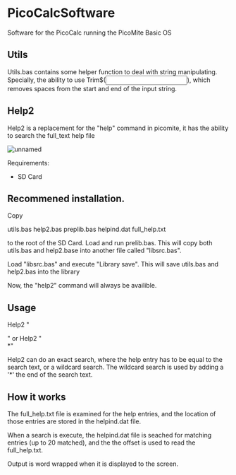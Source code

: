 # PicoCalcSoftware
Software for the PicoCalc running the PicoMite Basic OS

## Utils ##

Utils.bas contains some helper function to deal with string manipulating. Specially, the ability to use Trim$(<input>), 
which removes spaces from the start and end of the input string.

## Help2

Help2 is a replacement for the "help" command in picomite, it has the ability to search the full_text help file

![unnamed](https://github.com/user-attachments/assets/789fbb16-655c-4bbc-8545-6bdd854179e8)


Requirements:
- SD Card

## Recommened installation. 

Copy 

utils.bas
help2.bas
preplib.bas
helpind.dat
full_help.txt

 to the root of the SD Card. Load and run prelib.bas. This will copy both utils.bas and help2.base into
another file called "libsrc.bas". 

Load "libsrc.bas" and execute "Library save". This will save utils.bas and help2.bas into the library

Now, the "help2" command will always be availible.

## Usage

Help2 "<search text>"
or
Help2 "<search text>*"

Help2 can do an exact search, where the help entry has to be equal to the search text, or a wildcard search.
The wildcard search is used by adding a '*' the end of the search text.

## How it works

The full_help.txt file is examined for the help entries, and the location of those entries are 
stored in the helpind.dat file.

When a search is execute, the helpind.dat file is seached for matching entries (up to 20 matched),
and the the offset is used to read the full_help.txt.

Output is word wrapped when it is displayed to the screen.
